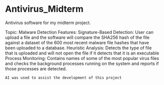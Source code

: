 # Antivirus_Midterm
Antivirus software for my midterm project.

  Topic: Malware Detection
  Features:
    Signature-Based Detection: User can upload a file and the software will compare the SHA256 hash of the file against a dataset of the 600 most recent malware file hashes that have       been uploaded to a database. 
    Heuristic Analysis: Detects the type of file that is uploaded and will not open the file if it detects that it is an executable
    Process Monitoring: Contains names of some of the most popular virus files and checks the background processes running on the system and reports if those processes are detected.

    AI was used to assist the development of this project

